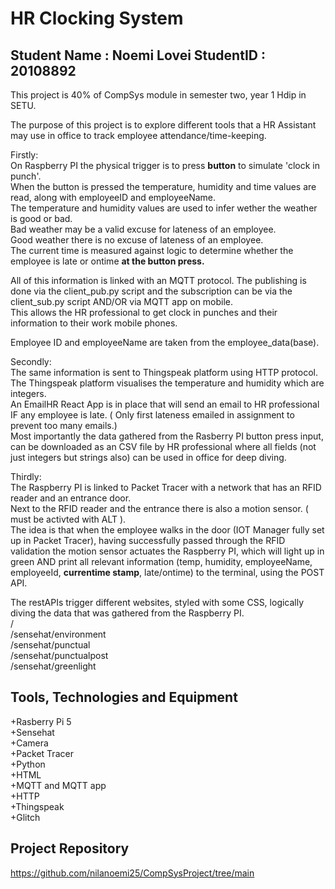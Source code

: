 # HR Clocking System

## Student Name : Noemi Lovei  StudentID : 20108892
This project is 40% of CompSys module in semester two, year 1 Hdip in SETU. 

The purpose of this project is to explore different tools that a HR Assistant may use in office to track employee attendance/time-keeping. <br>

Firstly: <br>
On Raspberry PI the physical trigger is to press **button** to simulate 'clock in punch'. <br>
When the button is pressed the temperature, humidity and time values are read, along with employeeID and employeeName.  <br>
The temperature and humidity values are used to infer wether the weather is good or bad. <br>
Bad weather may be a valid excuse for lateness of an employee. <br>
Good weather there is no excuse of lateness of an employee. <br>
The current time is measured against logic to determine whether the employee is late or ontime **at the button press.**<br>

All of this information is linked with an MQTT protocol. The publishing is done via the client_pub.py script and the subscription can be via the client_sub.py script AND/OR via MQTT app on mobile. <br>
This allows the HR professional to get clock in punches and their information to their work mobile phones. <br>

Employee ID and employeeName are taken from the employee_data(base). <br>

Secondly: <br>
The same information is sent to Thingspeak platform using HTTP protocol. <br>
The Thingspeak platform visualises the temperature and humidity which are integers.<br>
An EmailHR React App is in place that will send an email to HR professional IF any employee is late. ( Only first lateness emailed in assignment to prevent too many emails.)<br>
Most importantly the data gathered from the Rasberry PI button press input, can be downloaded as an CSV file by HR professional where all fields (not just integers but strings also) can be used in office for deep diving.  <br>

Thirdly: <br>
The Raspberry PI is linked to Packet Tracer with a network that has an RFID reader and an entrance door. <br>
Next to the RFID reader and the entrance there is also a motion sensor. ( must be activted with ALT ).<br>
The idea is that when the employee walks in the door (IOT Manager fully set up in Packet Tracer), having successfully passed through the RFID validation the motion sensor actuates the Raspberry PI, which will light up in green AND print all relevant information (temp, humidity, employeeName, employeeId, **currentime stamp**, late/ontime) to the terminal, using the POST API. <br>

The restAPIs trigger different websites, styled with some CSS, logically diving the data that was gathered from the Raspberry PI.<br>
/<br>
/sensehat/environment<br>
/sensehat/punctual<br>
/sensehat/punctualpost<br>
/sensehat/greenlight<br>



## Tools, Technologies and Equipment
+Rasberry Pi 5<br>
+Sensehat<br>
+Camera <br>
+Packet Tracer<br>
+Python <br>
+HTML <br>
+MQTT and MQTT app <br>
+HTTP<br>
+Thingspeak <br>
+Glitch <br>
 

## Project Repository
https://github.com/nilanoemi25/CompSysProject/tree/main 

